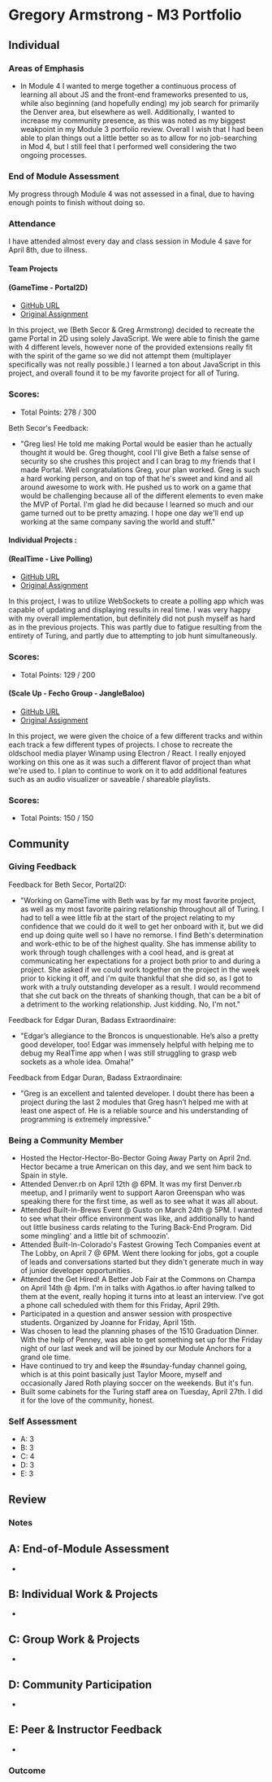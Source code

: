 # Gregory Armstrong - M3 Portfolio

## Individual

### Areas of Emphasis

* In Module 4 I wanted to merge together a continuous process of learning all about JS and the front-end frameworks presented to us, while also beginning (and hopefully ending) my job search for primarily the Denver area, but elsewhere as well. Additionally, I wanted to increase my community presence, as this was noted as my biggest weakpoint in my Module 3 portfolio review. Overall I wish that I had been able to plan things out a little better so as to allow for no job-searching in Mod 4, but I still feel that I performed well considering the two ongoing processes.

### End of Module Assessment

My progress through Module 4 was not assessed in a final, due to having enough points to finish without doing so.

### Attendance

I have attended almost every day and class session in Module 4 save for April 8th, due to illness.

#### Team Projects

#### (GameTime - Portal2D)

* [GitHub URL](https://github.com/GregoryArmstrong/portal2d)
* [Original Assignment](https://github.com/turingschool/lesson_plans/blob/master/ruby_04-apis_and_scalability/gametime_project.markdown)

In this project, we (Beth Secor & Greg Armstrong) decided to recreate the game Portal in 2D using solely JavaScript. We were able to finish the game with 4 different levels, however none of the provided extensions really fit with the spirit of the game so we did not attempt them (multiplayer specifically was not really possible.) I learned a ton about JavaScript in this project, and overall found it to be my favorite project for all of Turing.

### Scores:

* Total Points: 278 / 300

Beth Secor's Feedback:

* "Greg lies! He told me making Portal would be easier than he actually thought it would be. Greg thought, cool I'll give Beth a false sense of security so she crushes this project and I can brag to my friends that I made Portal. Well congratulations Greg, your plan worked. Greg is such a hard working person, and on top of that he's sweet and kind and all around awesome to work with. He pushed us to work on a game that would be challenging because all of the different elements to even make the MVP of Portal. I'm glad he did because I learned so much and our game turned out to be pretty amazing. I hope one day we'll end up working at the same company saving the world and stuff."

#### Individual Projects :

#### (RealTime - Live Polling)

* [GitHub URL](https://github.com/GregoryArmstrong/RealTime)
* [Original Assignment](https://github.com/turingschool/curriculum/blob/master/source/projects/real_time.markdown)

In this project, I was to utilize WebSockets to create a polling app which was capable of updating and displaying results in real time. I was very happy with my overall implementation, but definitely did not push myself as hard as in the previous projects. This was partly due to fatigue resulting from the entirety of Turing, and partly due to attempting to job hunt simultaneously.

### Scores:

* Total Points: 129 / 200

#### (Scale Up - Fecho Group - JangleBaloo)

* [GitHub URL](https://github.com/GregoryArmstrong/Janglebaloo)
* [Original Assignment](https://github.com/turingschool/lesson_plans/blob/master/ruby_04-apis_and_scalability/bartleby_project.markdown)

In this project, we were given the choice of a few different tracks and within each track a few different types of projects. I chose to recreate the oldschool media player Winamp using Electron / React. I really enjoyed working on this one as it was such a different flavor of project than what we're used to. I plan to continue to work on it to add additional features such as an audio visualizer or saveable / shareable playlists.

### Scores:

* Total Points: 150 / 150

## Community

### Giving Feedback

Feedback for Beth Secor, Portal2D:

* "Working on GameTime with Beth was by far my most favorite project, as well as my most favorite pairing relationship throughout all of Turing. I had to tell a wee little fib at the start of the project relating to my confidence that we could do it well to get her onboard with it, but we did end up doing quite well so I have no remorse. I find Beth's determination and work-ethic to be of the highest quality. She has immense ability to work through tough challenges with a cool head, and is great at communicating her expectations for a project both prior to and during a project. She asked if we could work together on the project in the week prior to kicking it off, and i'm quite thankful that she did so, as I got to work with a truly outstanding developer as a result. I would recommend that she cut back on the threats of shanking though, that can be a bit of a detriment to the working relationship. Just kidding. No, I'm not."

Feedback for Edgar Duran, Badass Extraordinaire:

* "Edgar’s allegiance to the Broncos is unquestionable. He’s also a pretty good developer, too! Edgar was immensely helpful with helping me to debug my RealTime app when I was still struggling to grasp web sockets as a whole idea. Omaha!"

Feedback from Edgar Duran, Badass Extraordinaire:

* "Greg is an excellent and talented developer. I doubt there has been a project during the last 2 modules that Greg hasn’t helped me with at least one aspect of. He is a reliable source and his understanding of programming is extremely impressive."

### Being a Community Member

* Hosted the Hector-Hector-Bo-Bector Going Away Party on April 2nd. Hector became a true American on this day, and we sent him back to Spain in style.
* Attended Denver.rb on April 12th @ 6PM. It was my first Denver.rb meetup, and I primarily went to support Aaron Greenspan who was speaking there for the first time, as well as to see what it was all about.
* Attended Built-In-Brews Event @ Gusto on March 24th @ 5PM. I wanted to see what their office environment was like, and additionally to hand out little business cards relating to the Turing Back-End Program. Did some mingling' and a little bit of schmoozin'.
* Attended Built-In-Colorado's Fastest Growing Tech Companies event at The Lobby, on April 7 @ 6PM. Went there looking for jobs, got a couple of leads and conversations started but they didn't generate much in way of junior developer opportunities.
* Attended the Get Hired! A Better Job Fair at the Commons on Champa on April 14th @ 4pm. I'm in talks with Agathos.io after having talked to them at the event, really hoping it turns into at least an interview. I've got a phone call scheduled with them for this Friday, April 29th.
* Participated in a question and answer session with prospective students. Organized by Joanne for Friday, April 15th.
* Was chosen to lead the planning phases of the 1510 Graduation Dinner. With the help of Penney, was able to get something set up for the Friday night of our last week and will be joined by our Module Anchors for a grand ole time.
* Have continued to try and keep the #sunday-funday channel going, which is at this point basically just Taylor Moore, myself and occasionally Jared Roth playing soccer on the weekends. But it's fun.
* Built some cabinets for the Turing staff area on Tuesday, April 27th. I did it for the love of the community, honest.

### Self Assessment

* A: 3
* B: 3
* C: 4
* D: 3
* E: 3

## Review

### Notes

## A: End-of-Module Assessment

*

## B: Individual Work & Projects

*

## C: Group Work & Projects

*

## D: Community Participation

*

## E: Peer & Instructor Feedback

*

### Outcome
